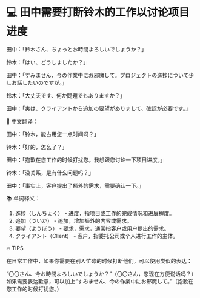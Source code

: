 # 💻 田中需要打断铃木的工作以讨论项目进度

田中：「鈴木さん、ちょっとお時間よろしいでしょうか？」

鈴木：「はい、どうしましたか？」

田中：「すみません、今の作業中にお邪魔して。プロジェクトの進捗について少しお話したいのですが。」

鈴木：「大丈夫です、何か問題でもありますか？」

田中：「実は、クライアントから追加の要望がありまして、確認が必要です。」

📝 中文翻译：

田中：「铃木，能占用您一点时间吗？」

铃木：「好的，怎么了？」

田中：「抱歉在您工作的时候打扰您。我想跟您讨论一下项目进度。」

铃木：「没关系，是有什么问题吗？」

田中：「事实上，客户提出了额外的需求，需要确认一下。」

📚 单词释义：

1. 進捗（しんちょく） - 进度，指项目或工作的完成情况和进展程度。
2. 追加（ついか） - 追加，增加额外的内容或需求。
3. 要望（ようぼう） - 要求，需求，通常指客户或用户提出的需求。
4. クライアント（Client） - 客户，指委托公司或个人进行工作的主体。

🔥 TIPS

在日常工作中，如果你需要在别人忙碌的时候打断他们，可以使用类似的表达：

“〇〇さん、今お時間よろしいでしょうか？”（〇〇さん，您现在方便说话吗？）
如果需要表达歉意，可以加上“すみません、今の作業中にお邪魔して。”（抱歉在您工作的时候打扰您。）
